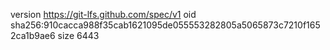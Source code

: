 version https://git-lfs.github.com/spec/v1
oid sha256:910cacca988f35cab1621095de055553282805a5065873c7210f1652ca1b9ae6
size 6443
